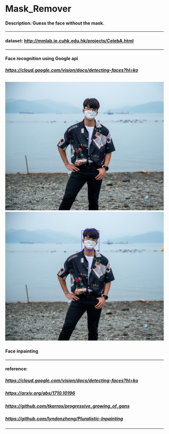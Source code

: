# Mask_Remover

#### Description: Guess the face without the mask.
---
#### dataset: http://mmlab.ie.cuhk.edu.hk/projects/CelebA.html
---
#### Face recognition using Google api
##### https://cloud.google.com/vision/docs/detecting-faces?hl=ko
![ex_screenshot1](./origin.png) ![ex_screenshot2](./detect.jpg)
---
#### Face inpainting
---
#### reference:
##### https://cloud.google.com/vision/docs/detecting-faces?hl=ko
##### https://arxiv.org/abs/1710.10196
##### https://github.com/tkarras/progressive_growing_of_gans
##### https://github.com/lyndonzheng/Pluralistic-Inpainting
---
